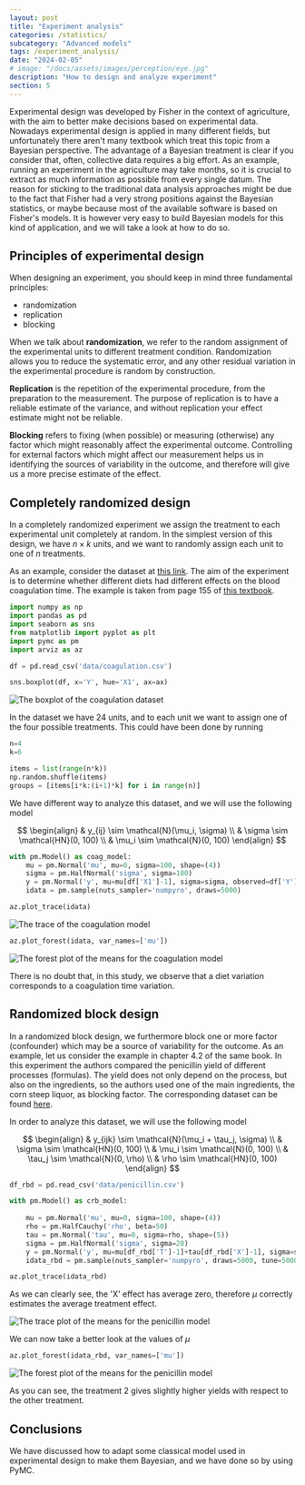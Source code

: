 ```yaml
---
layout: post
title: "Experiment analysis"
categories: /statistics/
subcategory: "Advanced models"
tags: /experiment_analysis/
date: "2024-02-05"
# image: "/docs/assets/images/perception/eye.jpg"
description: "How to design and analyze experiment"
section: 5
---
```


Experimental design was developed by Fisher in the context of agriculture,
with the aim to better make decisions based on experimental data.
Nowadays experimental design is applied in many different fields,
but unfortunately there aren't many textbook which treat this
topic from a Bayesian perspective.
The advantage of a Bayesian treatment is clear if you consider
that, often, collective data requires a big effort.
As an example, running an experiment in the agriculture
may take months, so it is crucial to extract as much information as possible
from every single datum.
The reason for sticking to the traditional data analysis approaches
might be due to the fact that Fisher had a very strong positions
against the Bayesian statistics, or maybe because most of the available
software is based on Fisher's models.
It is however very easy to build Bayesian models for this kind
of application, and we will take a look at how to do so.

## Principles of experimental design
When designing an experiment, you should keep in mind three fundamental
principles:
- randomization
- replication
- blocking

When we talk about **randomization**, we refer to the random assignment of the
experimental units to different treatment condition.
Randomization allows you to reduce the systematic error, and any other residual
variation in the experimental procedure is random by construction.

**Replication** is the repetition of the experimental procedure,
from the preparation to the measurement.
The purpose of replication is to have a reliable estimate of the variance,
and without replication your effect estimate might not be reliable.

**Blocking** refers to fixing (when possible) or measuring (otherwise)
any factor which might reasonably affect the experimental outcome.
Controlling for external factors which might affect our measurement
helps us in identifying the sources of variability in the outcome,
and therefore will give us a more precise estimate of the effect.

## Completely randomized design

In a completely randomized experiment we assign the treatment to each experimental
unit completely at random.
In the simplest version of this design, we have $n \times k$ units,
and we want to randomly assign each unit to one of $n$ treatments.

As an example, consider the dataset at [this link](https://www.itl.nist.gov/div898/software/dataplot/data/BOXBLOOD.DAT).
The aim of the experiment is to determine whether different diets
had different effects on the blood coagulation time.
The example is taken from page 155 of [this textbook](https://pages.stat.wisc.edu/~yxu/Teaching/16%20spring%20Stat602/%5BGeorge_E._P._Box,_J._Stuart_Hunter,_William_G._Hu(BookZZ.org).pdf).

```python
import numpy as np
import pandas as pd
import seaborn as sns
from matplotlib import pyplot as plt
import pymc as pm
import arviz as az

df = pd.read_csv('data/coagulation.csv')

sns.boxplot(df, x='Y', hue='X1', ax=ax)
```

![The boxplot of the
coagulation dataset](/docs/assets/images/statistics/experiment_design/coagulation_boxplot.webp)

In the dataset we have 24 units, and to each unit we want to assign
one of the four possible treatments.
This could have been done by running
```python
n=4
k=6

items = list(range(n*k))
np.random.shuffle(items)
groups = [items[i*k:(i+1)*k] for i in range(n)]
```


We have different way to analyze this dataset, and we will use the following
model

$$
\begin{align}
&
y_{ij} \sim \mathcal{N}(\mu_i, \sigma)
\\
&
\sigma \sim \mathcal{HN}(0, 100)
\\
&
\mu_i \sim \mathcal{N}(0, 100)
\end{align}
$$

```python
with pm.Model() as coag_model:
    mu = pm.Normal('mu', mu=0, sigma=100, shape=(4))
    sigma = pm.HalfNormal('sigma', sigma=100)
    y = pm.Normal('y', mu=mu[df['X1']-1], sigma=sigma, observed=df['Y'])
    idata = pm.sample(nuts_sampler='numpyro', draws=5000)

az.plot_trace(idata)
```

![The trace of the
coagulation model](/docs/assets/images/statistics/experiment_design/coagulation_trace.webp)

```python
az.plot_forest(idata, var_names=['mu'])
```


![The forest plot of the
means for the coagulation model](/docs/assets/images/statistics/experiment_design/coagulation_forest.webp)

There is no doubt that, in this study, we observe that a diet variation
corresponds to a coagulation time variation.

## Randomized block design
In a randomized block design, we furthermore block one or more
factor (confounder) which may be a source of variability for
the outcome.
As an example, let us consider the example in chapter 4.2 of the same book.
In this experiment the authors compared the penicillin yield
of different processes (formulas).
The yield does not only depend on the process, but also on the
ingredients, so the authors used one of the main ingredients,
the corn steep liquor, as blocking factor.
The corresponding dataset can be found [here](https://www.itl.nist.gov/div898/software/dataplot/data/BOXPENIC.DAT).

In order to analyze this dataset, we will use the following model


$$
\begin{align}
&
y_{ijk} \sim \mathcal{N}(\mu_i + \tau_j, \sigma)
\\
&
\sigma \sim \mathcal{HN}(0, 100)
\\
&
\mu_i \sim \mathcal{N}(0, 100)
\\
&
\tau_j \sim \mathcal{N}(0, \rho)
\\
&
\rho \sim \mathcal{HN}(0, 100)
\end{align}
$$


```python
df_rbd = pd.read_csv('data/penicillin.csv')
```


```python
with pm.Model() as crb_model:
    
    mu = pm.Normal('mu', mu=0, sigma=100, shape=(4))
    rho = pm.HalfCauchy('rho', beta=50)
    tau = pm.Normal('tau', mu=0, sigma=rho, shape=(5))
    sigma = pm.HalfNormal('sigma', sigma=20)
    y = pm.Normal('y', mu=mu[df_rbd['T']-1]+tau[df_rbd['X']-1], sigma=sigma, observed=df_rbd['Y'])
    idata_rbd = pm.sample(nuts_sampler='numpyro', draws=5000, tune=5000, target_accept=0.99)

az.plot_trace(idata_rbd)
```

As we can clearly see, the 'X' effect has average zero, therefore
$\mu$ correctly estimates the average treatment effect.


![The trace plot of the
means for the penicillin model](/docs/assets/images/statistics/experiment_design/penicillin_trace.webp)

We can now take a better look at the values of $\mu$

```python
az.plot_forest(idata_rbd, var_names=['mu'])
```

![The forest plot of the
means for the penicillin model](/docs/assets/images/statistics/experiment_design/penicillin_forest.webp)

As you can see, the treatment 2 gives slightly higher yields with respect to the
other treatment.

## Conclusions

We have discussed how to adapt some classical model used in experimental
design to make them Bayesian, and we have done so by using PyMC.